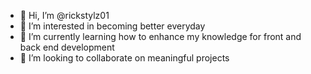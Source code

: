 - 👋 Hi, I’m @rickstylz01
- 👀 I’m interested in becoming better everyday
- 🌱 I’m currently learning how to enhance my knowledge for front and back end development
- 💞️ I’m looking to collaborate on meaningful projects

<!---
rickstylz01/rickstylz01 is a ✨ special ✨ repository because its `README.md` (this file) appears on your GitHub profile.
You can click the Preview link to take a look at your changes.
--->
